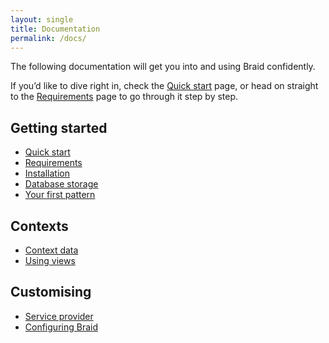 ```yaml
---
layout: single
title: Documentation
permalink: /docs/
---
```


The following documentation will get you into and using Braid confidently.

If you’d like to dive right in, check the [Quick start](/braid/docs/quick-start/) page, or head on straight to the [Requirements](/braid/docs/requirements/) page to go through it step by step.

## Getting started
 - [Quick start](/braid/docs/quick-start/)
 - [Requirements](/braid/docs/requirements/)
 - [Installation](/braid/docs/installation/)
 - [Database storage](/braid/docs/database-storage/)
 - [Your first pattern](/braid/docs/creating-patterns/)

## Contexts
 - [Context data](/braid/docs/contexts/context-data/)
 - [Using views](/braid/docs/contexts/using-views/)

## Customising
 - [Service provider](/braid/docs/customising/service-provider/)
 - [Configuring Braid](/braid/docs/customising/configuring-braid/)
